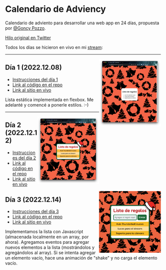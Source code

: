 # Calendario de Adviency

Calendario de adviento para desarrollar una web app en 24 días, propuesta por [@Goncy Pozzo](https://twitter.com/goncy).

[Hilo original en Twitter](https://twitter.com/goncy/status/1597581725382721538)

Todos los días se hicieron en vivo en mi [stream](https://twitch.tv/matiasbaldanza):

<hr>

[<img align="right" src="assets/day-01-screenshot.png" width="200">](https://matiasbaldanza.github.io/adviency-2022/day-01/)

## Día 1 (2022.12.08)

- [Instrucciones del día 1](https://twitter.com/goncy/status/1597581740746637314)
- [Link al código en el repo](https://github.com/matiasbaldanza/adviency-2022/tree/main/day-01)
- [Link al sitio en vivo](https://matiasbaldanza.github.io/adviency-2022/day-01/)

Lista estática implementada en flexbox. Me adelanté y comencé a ponerle estilos. :-)

<hr>

[<img align="right" src="assets/day-02-screenshot.jpg" width="200">](https://matiasbaldanza.github.io/adviency-2022/day-02/)

## Día 2 (2022.12.12)

- [Instrucciones del día 2](https://twitter.com/goncy/status/1598688587154849792)
- [Link al código en el repo](https://github.com/matiasbaldanza/adviency-2022/tree/main/day-02)
- [Link al sitio en vivo](https://matiasbaldanza.github.io/adviency-2022/day-02/)

[<img align="right" src="assets/day-03-screenshot.png" width="200">](https://matiasbaldanza.github.io/adviency-2022/day-03/)

## Día 3 (2022.12.14)

- [Instrucciones del día 3](https://twitter.com/goncy/status/1599041110164508672)
- [Link al código en el repo](https://github.com/matiasbaldanza/adviency-2022/tree/main/day-03)
- [Link al sitio en vivo](https://matiasbaldanza.github.io/adviency-2022/day-03/)

Implementamos la lista con Javascript (almacenada localmente en un array, por ahora).
Agregamos eventos para agregar nuevos elementos a la lista (mostrándolos y agregándolos al array).
Si se intenta agregar un elemento vacío, hace una animación de "shake" y no carga el elemento vacío.
